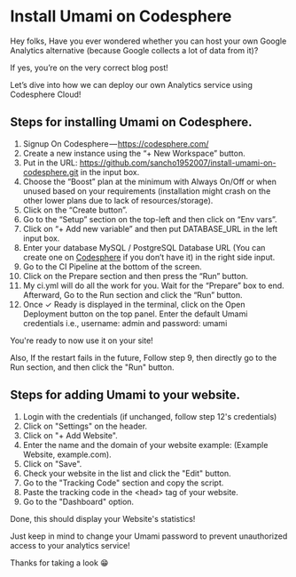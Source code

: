 # Install Umami on Codesphere
Hey folks,
Have you ever wondered whether you can host your own Google Analytics alternative (because Google collects a lot of data from it)?

If yes, you’re on the very correct blog post!

Let’s dive into how we can deploy our own Analytics service using Codesphere Cloud!

## Steps for installing Umami on Codesphere.
1. Signup On Codesphere — https://codesphere.com/
2. Create a new instance using the “+ New Workspace” button.
3. Put in the URL: https://github.com/sancho1952007/install-umami-on-codesphere.git in the input box.
4. Choose the “Boost” plan at the minimum with Always On/Off or when unused based on your requirements (installation might crash on the other lower plans due to lack of resources/storage).
5. Click on the “Create button”.
6. Go to the “Setup” section on the top-left and then click on “Env vars”.
7. Click on “+ Add new variable” and then put DATABASE_URL in the left input box.
8. Enter your database MySQL / PostgreSQL Database URL (You can create one on [Codesphere](https://docs.codesphere.com/integrations/databases/) if you don’t have it) in the right side input.
9. Go to the CI Pipeline at the bottom of the screen.
10. Click on the Prepare section and then press the “Run” button.
11. My ci.yml will do all the work for you. Wait for the “Prepare” box to end. Afterward, Go to the Run section and click the “Run” button.
12. Once ✓ Ready is displayed in the terminal, click on the Open Deployment button on the top panel. Enter the default Umami credentials i.e., username: admin and password: umami

You're ready to now use it on your site!

Also, If the restart fails in the future, Follow step 9, then directly go to the Run section, and then click the "Run" button.

## Steps for adding Umami to your website.
1. Login with the credentials (if unchanged, follow step 12's credentials)
2. Click on "Settings" on the header.
3. Click on "+ Add Website".
4. Enter the name and the domain of your website example: (Example Website, example.com).
5. Click on "Save".
6. Check your website in the list and click the "Edit" button.
7. Go to the "Tracking Code" section and copy the script.
8. Paste the tracking code in the &lt;head&gt; tag of your website.
9. Go to the "Dashboard" option.

Done, this should display your Website's statistics!

Just keep in mind to change your Umami password to prevent unauthorized access to your analytics service!

Thanks for taking a look 😁
